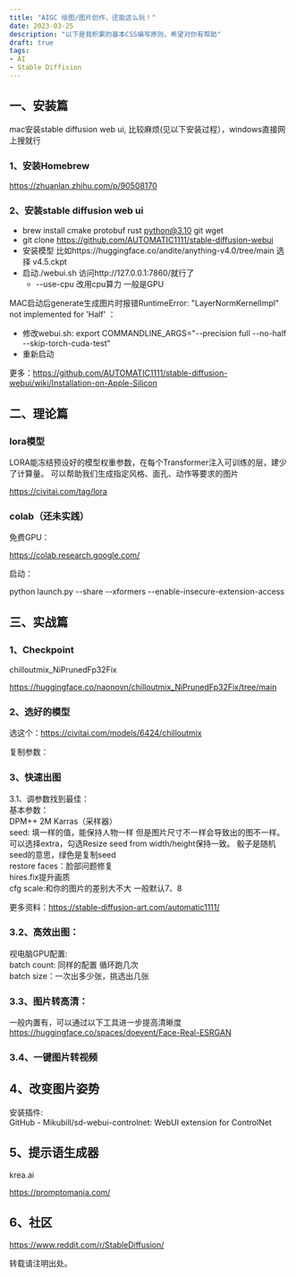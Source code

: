 ```yaml
---
title: "AIGC 绘图/图片创作，还能这么玩！"
date: 2023-03-25
description: "以下是我积累的基本CSS编写原则，希望对你有帮助"
draft: true
tags:
- AI
- Stable Diffision
---
```


## 一、安装篇
mac安装stable diffusion web ui, 比较麻烦(见以下安装过程），windows直接网上搜就行


### 1、安装Homebrew

https://zhuanlan.zhihu.com/p/90508170

### 2、安装stable diffusion web ui

+ brew install cmake protobuf rust python@3.10 git wget  
+ git clone https://github.com/AUTOMATIC1111/stable-diffusion-webui  
+ 安装模型 比如https://huggingface.co/andite/anything-v4.0/tree/main 选择 v4.5.ckpt  
+ 启动./webui.sh 访问http://127.0.0.1:7860/就行了  
  + --use-cpu 改用cpu算力 一般是GPU
  
MAC启动后generate生成图片时报错RuntimeError: "LayerNormKernelImpl" not implemented for 'Half' ：

+ 修改webui.sh: export COMMANDLINE_ARGS="--precision full --no-half --skip-torch-cuda-test"
+ 重新启动

更多：https://github.com/AUTOMATIC1111/stable-diffusion-webui/wiki/Installation-on-Apple-Silicon

## 二、理论篇

### lora模型
LORA能冻结预设好的模型权重参数，在每个Transformer注入可训练的层，建少了计算量。 可以帮助我们生成指定风格、面孔、动作等要求的图片

https://civitai.com/tag/lora



### colab（还未实践）
免费GPU：

https://colab.research.google.com/

启动：

python launch.py --share --xformers --enable-insecure-extension-access

## 三、实战篇
### 1、Checkpoint
chilloutmix_NiPrunedFp32Fix

https://huggingface.co/naonovn/chilloutmix_NiPrunedFp32Fix/tree/main

### 2、选好的模型
选这个：https://civitai.com/models/6424/chilloutmix
 
复制参数：


### 3、快速出图
3.1、调参数找到最佳：  
基本参数：  
DPM++ 2M Karras（采样器）  
seed: 填一样的值，能保持人物一样 但是图片尺寸不一样会导致出的图不一样。可以选择extra，勾选Resize seed from width/height保持一致。 骰子是随机seed的意思，绿色是复制seed  
restore faces：脸部问题修复  
hires.fix提升画质  
cfg scale:和你的图片的差别大不大 一般默认7、8  

更多资料：https://stable-diffusion-art.com/automatic1111/  

### 3.2、高效出图：
视电脑GPU配置:  
batch count: 同样的配置 循环跑几次  
batch size：一次出多少张，挑选出几张  

### 3.3、图片转高清：
一般内置有，可以通过以下工具进一步提高清晰度  
https://huggingface.co/spaces/doevent/Face-Real-ESRGAN

### 3.4、一键图片转视频


## 4、改变图片姿势
安装插件:  
GitHub - Mikubill/sd-webui-controlnet: WebUI extension for ControlNet

## 5、提示语生成器
krea.ai  

https://promptomania.com/

##  6、社区
https://www.reddit.com/r/StableDiffusion/

转载请注明出处。